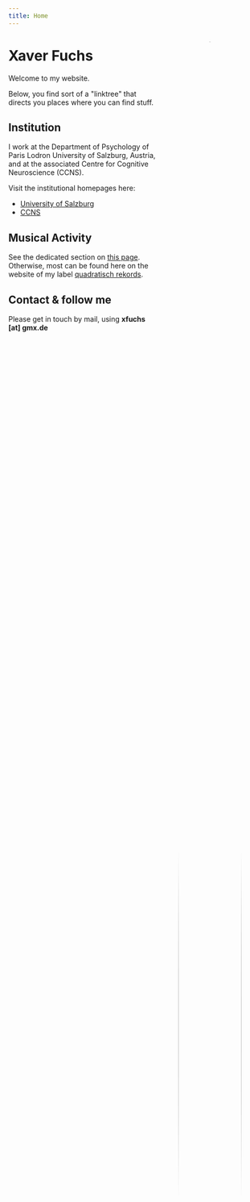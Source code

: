 ```yaml
---
title: Home
---
```


<figure style="max-width:25%; min-width:40px; float:right; text-align:center;">
  <img src="./img/Xaver2022_small.jpg" style="width:100%; aspect-ratio:1/1; border-radius:50%; object-fit:cover;">
  <figcaption style="font-style:italic;">Dr. Xaver Fuchs - psychologist, researcher, musician</figcaption>
</figure>


# Xaver Fuchs 
Welcome to my website. 


Below, you find sort of a "linktree" that directs you places where you can find stuff.

## Institution <i class="fa fa-lg fa-university" style="font-size:120%; color:limegreen;"></i>
I work at the Department of Psychology of Paris Lodron University of Salzburg, Austria, and at the associated 
Centre for Cognitive Neuroscience (CCNS). 

Visit the institutional homepages here:

- [University of Salzburg](www.plus.ac.at)
- [CCNS](https://ccns.plus.ac.at/labs/reachandtouch/members/)

## Musical Activity
See the dedicated section on [this page](./musicandarts/).
Otherwise, most can be found here on the website of my label [quadratisch rekords](http://www.quadratisch-rekords.de).


## Contact & follow me
Please get in touch by mail, using **xfuchs [at] gmx.de**

<table style="width: 100%; border: none">
  <tr>
    <td> <a href="https://www.facebook.com/xaver.fuchs.98"> <i class="fa-brands fa-facebook" style="font-size:200%; color:limegreen;"></i> </a> </td>
    <td> <a href="https://bsky.app/profile/xaverfuchs.bsky.social"> <i class="fa-brands fa-bluesky" style="font-size:200%; color:limegreen;"></i> </a> </td>
    <td> <a href="https://www.researchgate.net/profile/Xaver-Fuchs"> <i class="fab fa-researchgate" style="font-size:200%; color:limegreen;"></i> </a> </td>
    <td> <a href="www.github.com/xaverfuchs"> <i class="fab fa-github" style="font-size:200%; color:limegreen;"></i> </a> </td>
    <td> <a href="https://scholar.google.com/citations?hl=de&user=rA99FJwAAAAJ"> <i class="fab fa-google" style="font-size:200%; color:limegreen;"></i> </a> </td>
    <td> <a href="https://orcid.org/0000-0002-7690-8969"> <i class="fab fa-orcid" style="font-size:200%; color:limegreen;"></i> </a> </td>
  </tr>
</table> 




